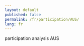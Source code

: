 ```yaml
---
layout: default
published: false
permalink: /fr/participation/AUS/
lang: fr
---
```


participation analysis AUS
